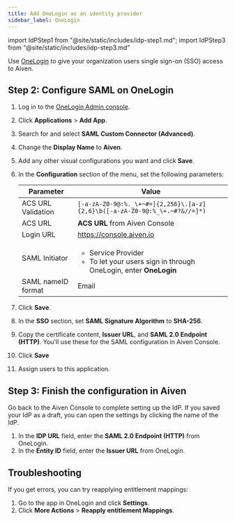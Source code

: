 ```yaml
---
title: Add OneLogin as an identity provider
sidebar_label: OneLogin
---
```

<!-- vale off -->
import IdPStep1 from "@site/static/includes/idp-step1.md";
import IdPStep3 from "@site/static/includes/idp-step3.md"

<!-- vale on -->

Use [OneLogin](https://www.onelogin.com/) to give your organization users single sign-on (SSO) access to Aiven.

<IdPStep1/>

## Step 2: Configure SAML on OneLogin

1.  Log in to the [OneLogin Admin console](https://app.onelogin.com/login).

1.  Click **Applications** > **Add App**.

1.  Search for and select **SAML Custom Connector (Advanced)**.

1.  Change the **Display Name** to **Aiven**.

1.  Add any other visual configurations you want and click **Save**.

1.  In the **Configuration** section of the menu, set the following
    parameters:

    |     Parameter      |                                                   Value                                                    |
    | ------------------ | ---------------------------------------------------------------------------------------------------------- |
    | ACS URL Validation | `[-a-zA-Z0-9@:%._\+~#=]{2,256}\.[a-z]{2,6}\b([-a-zA-Z0-9@:%_\+.~#?&//=]*)`                                 |
    | ACS URL            | **ACS URL** from Aiven Console                                                                             |
    | Login URL          | https://console.aiven.io                                                                                   |
    | SAML Initiator     | <ul><li>Service Provider</li> <li>To let your users sign in through OneLogin, enter **OneLogin**</li></ul> |
    | SAML nameID format | Email                                                                                                      |

1.  Click **Save**.

1.  In the **SSO** section, set **SAML Signature Algorithm** to **SHA-256**.

1.  Copy the certificate content, **Issuer URL**, and
    **SAML 2.0 Endpoint (HTTP)**. You'll use these for the SAML
    configuration in Aiven Console.

1. Click **Save**

1. Assign users to this application.

## Step 3: Finish the configuration in Aiven

Go back to the Aiven Console to complete setting up the IdP. If you saved your IdP as a
draft, you can open the settings by clicking the name of the IdP.

1. In the **IDP URL** field, enter the **SAML 2.0 Endpoint (HTTP)** from OneLogin.
1. In the **Entity ID** field, enter the **Issuer URL** from OneLogin.
<IdPStep3/>

## Troubleshooting

If you get errors, you can try reapplying entitlement mappings:

1.  Go to the app in OneLogin and click **Settings**.
1.  Click **More Actions** > **Reapply entitlement Mappings**.
